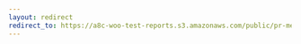 ```yaml
---
layout: redirect
redirect_to: https://a8c-woo-test-reports.s3.amazonaws.com/public/pr-merge/45551/e2e/index.html
---
```


